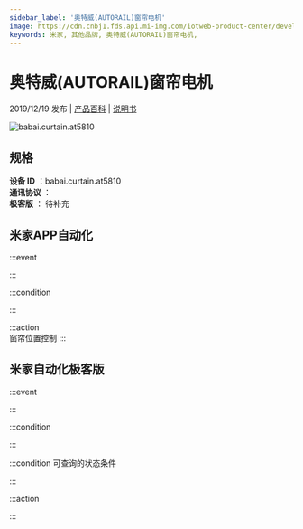 ```yaml
---
sidebar_label: '奥特威(AUTORAIL)窗帘电机'
image: https://cdn.cnbj1.fds.api.mi-img.com/iotweb-product-center/developer_15729381643597uqpjjFp.png?GalaxyAccessKeyId=AKVGLQWBOVIRQ3XLEW&Expires=9223372036854775807&Signature=SR0FoDEQ7rwIL+mSA0MWt4VAToc=
keywords: 米家, 其他品牌, 奥特威(AUTORAIL)窗帘电机, 
---
```

# 奥特威(AUTORAIL)窗帘电机

2019/12/19 发布 | [产品百科](https://home.mi.com/webapp/content/baike/product/index.html?model=babai.curtain.at5810/) | [说明书](https://home.mi.com/views/introduction.html?model=babai.curtain.at5810&region=cn)

![babai.curtain.at5810](https://cdn.cnbj1.fds.api.mi-img.com/iotweb-product-center/developer_15729381643597uqpjjFp.png?GalaxyAccessKeyId=AKVGLQWBOVIRQ3XLEW&Expires=9223372036854775807&Signature=SR0FoDEQ7rwIL+mSA0MWt4VAToc=)

## 规格  
> 
**设备 ID** ：babai.curtain.at5810  
**通讯协议** ：  
**极客版**  ： 待补充 


## 米家APP自动化  

:::event  

:::

:::condition  

:::

:::action   
窗帘位置控制
:::

## 米家自动化极客版  

:::event  

:::

:::condition  

:::

:::condition 可查询的状态条件  

:::

:::action  

:::

        
